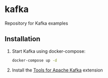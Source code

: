 # kafka
Repository for Kafka examples

## Installation

1. Start Kafka using docker-compose:
    ```bash
    docker-compose up -d
    ```
2. Install the [Tools for Apache Kafka](https://marketplace.visualstudio.com/items?itemName=jeppeandersen.vscode-kafka) extension
